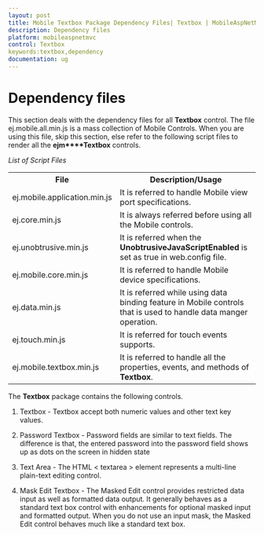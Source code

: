 ```yaml
---
layout: post
title: Mobile Textbox Package Dependency Files| Textbox | MobileAspNetMVC | Syncfusion
description: Dependency files
platform: mobileaspnetmvc
control: Textbox
keywords:textbox,dependency
documentation: ug
---
```


# Dependency files

This section deals with the dependency files for all **Textbox** control. The file ej.mobile.all.min.js is a mass collection of Mobile Controls. When you are using this file, skip this section, else refer to the following script files to render all the **ejm****Textbox** controls.

_List of Script Files_

<table>
<tr>
<th>
<b>File</b></th><th>
<b>Description/Usage</b></th></tr>
<tr>
<td>
ej.mobile.application.min.js</td><td>
It is referred to handle Mobile view port specifications.</td></tr>
<tr>
<td>
ej.core.min.js</td><td>
It is always referred before using all the Mobile controls.</td></tr>
<tr>
<td>
ej.unobtrusive.min.js</td><td>
It is referred when the <b>UnobtrusiveJavaScriptEnabled</b> is set as true in web.config file.</td></tr>
<tr>
<td>
ej.mobile.core.min.js</td><td>
It is referred to handle Mobile device specifications.</td></tr>
<tr>
<td>
ej.data.min.js</td><td>
It is referred while using data binding feature in Mobile controls that is used to handle data manger operation.</td></tr>
<tr>
<td>
ej.touch.min.js</td><td>
It is referred for touch events supports.</td></tr>
<tr>
<td>
ej.mobile.textbox.min.js</td><td>
It is referred to handle all the properties, events, and methods of <b>Textbox</b>.</td></tr>
</table>


The **Textbox** package contains the following controls.

1. Textbox - Textbox accept both numeric values and other text key values. 

2. Password Textbox - Password fields are similar to text fields. The difference is that, the entered password into the password field shows up as dots on the screen in hidden state 

3. Text Area - The HTML <  textarea   > element represents a multi-line plain-text editing control.

4. Mask Edit Textbox - The Masked Edit control provides restricted data input as well as formatted data output. It generally behaves as a standard text box control with enhancements for optional masked input and formatted output. When you do not use an input mask, the Masked Edit control behaves much like a standard text box. 



